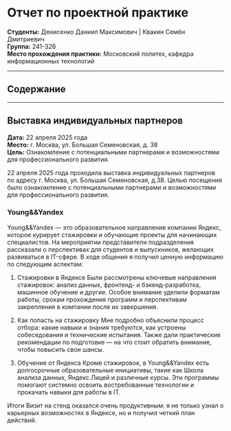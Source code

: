 # Отчет по проектной практике

**Студенты:** Денисенко Даниил Максимович | Квакин Семён Дмитриевич<br>
**Группа:** 241-326<br>
**Место прохождения практики:** Московский политех, кафедра информационных технологий<br>

---

## Содержание

---

## Выставка индивидуальных партнеров
**Дата:** 22 апреля 2025 года<br>
**Место:** г. Москва, ул. Большая Семеновская, д. 38<br>
**Цель:** Ознакомление с потенциальными партнерами и возможностями для профессионального развития.<br>

22 апреля 2025 года проходила выставка индивидуальных партнеров по адресу г. Москва, ул. Большая Семеновская, д.38. Целью посещения было ознакомление с потенциальными партнерами и возможностями для профессионального развития.

### Young&&Yandex

Young&&Yandex — это образовательное направление компании Яндекс, которое курирует стажировки и обучающие проекты для начинающих специалистов. На мероприятии представители подразделения рассказали о перспективах для студентов и выпускников, желающих развиваться в IT-сфере. В ходе общения я получил ценную информацию по следующим аспектам:

  1. Стажировки в Яндексе
    Были рассмотрены ключевые направления стажировок: анализ данных, фронтенд- и бэкенд-разработка, машинное обучение и другие. Особое внимание уделили форматам работы, срокам прохождения программ и перспективам 
    закрепления в компании после их завершения.

  2. Как попасть на стажировку
    Мне подробно объяснили процесс отбора: какие навыки и знания требуются, как устроены собеседования и технические испытания. Также дали практические рекомендации по подготовке — на что стоит обратить внимание, 
    чтобы повысить свои шансы.

  3. Обучение от Яндекса
    Кроме стажировок, в Young&&Yandex есть долгосрочные образовательные инициативы, такие как Школа анализа данных, Яндекс.Лицей и различные курсы. Эти программы помогают системно освоить востребованные технологии и 
    прокачать навыки для работы в IT.

Итоги
Визит на стенд оказался очень продуктивным: я не только узнал о карьерных возможностях в Яндексе, но и получил четкий план действий.
